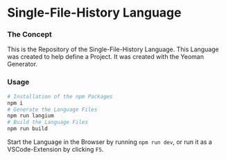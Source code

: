 
# Single-File-History Language

### The Concept

This is the Repository of the Single-File-History Language. This Language was created to help define a Project.
It was created with the Yeoman Generator.

### Usage
```bash
# Installation of the npm Packages
npm i
# Generate the Language Files
npm run langium
# Build the Language Files
npm run build
```

Start the Language in the Browser by running `npm run dev`, or run it as a VSCode-Extension by clicking `F5`.

